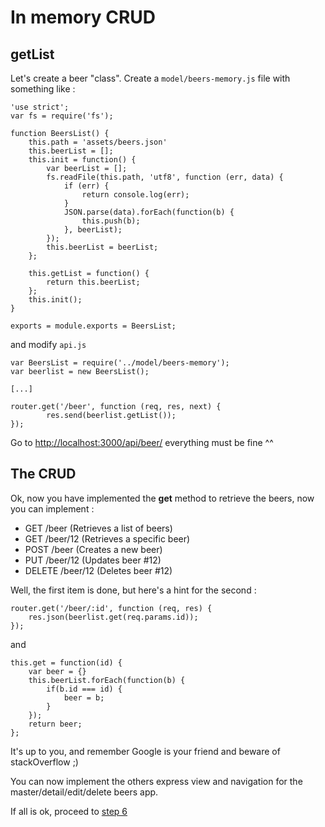 # In memory CRUD

## getList

Let's create a beer "class". Create a `model/beers-memory.js` file with something like : 

    'use strict';
    var fs = require('fs');
    
    function BeersList() {
        this.path = 'assets/beers.json'
        this.beerList = [];
        this.init = function() {
            var beerList = [];
            fs.readFile(this.path, 'utf8', function (err, data) {
                if (err) {
                    return console.log(err);
                }
                JSON.parse(data).forEach(function(b) {
                    this.push(b);
                }, beerList);
            });
            this.beerList = beerList;
        };
        
        this.getList = function() {
            return this.beerList;
        };
        this.init();
    }
    
    exports = module.exports = BeersList;
    
and modify `api.js`

    var BeersList = require('../model/beers-memory');
    var beerlist = new BeersList();
    
    [...]
    
    router.get('/beer', function (req, res, next) {
            res.send(beerlist.getList());
    });
    
Go to [http://localhost:3000/api/beer/](http://localhost:3000/api/beer/) everything must be fine ^^

## The CRUD

Ok, now you have implemented the **get** method to retrieve the beers, now you can implement : 

- GET /beer (Retrieves a list of beers)
- GET /beer/12 (Retrieves a specific beer)
- POST /beer (Creates a new beer)
- PUT /beer/12 (Updates beer #12)
- DELETE /beer/12 (Deletes beer #12)
   
Well, the first item is done, but here's a hint for the second : 

    router.get('/beer/:id', function (req, res) {
        res.json(beerlist.get(req.params.id));
    });
        
and

    this.get = function(id) {
        var beer = {}
        this.beerList.forEach(function(b) {
            if(b.id === id) {
                beer = b;
            }
        });
        return beer;
    };
    
It's up to you, and remember Google is your friend and beware of stackOverflow ;)

You can now implement the others express view and navigation for the master/detail/edit/delete beers app.

If all is ok, proceed to [step 6](step6.md)